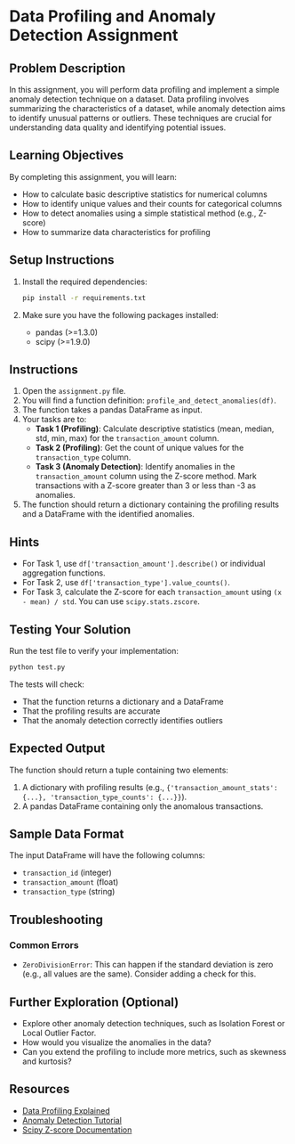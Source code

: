# Data Profiling and Anomaly Detection Assignment

## Problem Description

In this assignment, you will perform data profiling and implement a simple anomaly detection technique on a dataset. Data profiling involves summarizing the characteristics of a dataset, while anomaly detection aims to identify unusual patterns or outliers. These techniques are crucial for understanding data quality and identifying potential issues.

## Learning Objectives

By completing this assignment, you will learn:
- How to calculate basic descriptive statistics for numerical columns
- How to identify unique values and their counts for categorical columns
- How to detect anomalies using a simple statistical method (e.g., Z-score)
- How to summarize data characteristics for profiling

## Setup Instructions

1.  Install the required dependencies:
    ```bash
    pip install -r requirements.txt
    ```

2.  Make sure you have the following packages installed:
    -   pandas (>=1.3.0)
    -   scipy (>=1.9.0)

## Instructions

1.  Open the `assignment.py` file.
2.  You will find a function definition: `profile_and_detect_anomalies(df)`.
3.  The function takes a pandas DataFrame as input.
4.  Your tasks are to:
    *   **Task 1 (Profiling)**: Calculate descriptive statistics (mean, median, std, min, max) for the `transaction_amount` column.
    *   **Task 2 (Profiling)**: Get the count of unique values for the `transaction_type` column.
    *   **Task 3 (Anomaly Detection)**: Identify anomalies in the `transaction_amount` column using the Z-score method. Mark transactions with a Z-score greater than 3 or less than -3 as anomalies.
5.  The function should return a dictionary containing the profiling results and a DataFrame with the identified anomalies.

## Hints

*   For Task 1, use `df['transaction_amount'].describe()` or individual aggregation functions.
*   For Task 2, use `df['transaction_type'].value_counts()`.
*   For Task 3, calculate the Z-score for each `transaction_amount` using `(x - mean) / std`. You can use `scipy.stats.zscore`.

## Testing Your Solution

Run the test file to verify your implementation:

```bash
python test.py
```

The tests will check:

-   That the function returns a dictionary and a DataFrame
-   That the profiling results are accurate
-   That the anomaly detection correctly identifies outliers

## Expected Output

The function should return a tuple containing two elements:
1.  A dictionary with profiling results (e.g., `{'transaction_amount_stats': {...}, 'transaction_type_counts': {...}}`).
2.  A pandas DataFrame containing only the anomalous transactions.

## Sample Data Format

The input DataFrame will have the following columns:

-   `transaction_id` (integer)
-   `transaction_amount` (float)
-   `transaction_type` (string)

## Troubleshooting

### Common Errors

-   `ZeroDivisionError`: This can happen if the standard deviation is zero (e.g., all values are the same). Consider adding a check for this.

## Further Exploration (Optional)

*   Explore other anomaly detection techniques, such as Isolation Forest or Local Outlier Factor.
*   How would you visualize the anomalies in the data?
*   Can you extend the profiling to include more metrics, such as skewness and kurtosis?

## Resources

-   [Data Profiling Explained](https://www.talend.com/resources/what-is-data-profiling/)
-   [Anomaly Detection Tutorial](https://www.datacamp.com/community/tutorials/anomaly-detection-python)
-   [Scipy Z-score Documentation](https://docs.scipy.org/doc/scipy/reference/generated/scipy.stats.zscore.html)
